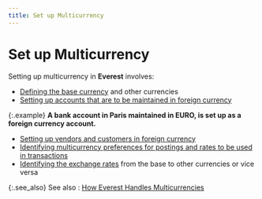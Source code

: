 ```yaml
---
title: Set up Multicurrency
---
```


# Set up Multicurrency


Setting up multicurrency in **Everest**  involves:

- [Defining  the base currency]({{site.sc_baseurl}}/options/multicurrency/setup/defining/setting-up-currencies/defining_base_currency_and_other_currencies_multicurr.html) and other currencies
- [Setting  up accounts that are to be maintained in foreign currency]({{site.sc_baseurl}}/options/multicurrency/setup/set-up-accounts-in-foreign-currency/setup_accounts_in_foreign_currency.html)



{:.example}
**A bank account in Paris maintained in EURO,  is set up as a foreign currency account.**

- [Setting  up vendors and customers in foreign currency]({{site.sc_baseurl}}/options/multicurrency/setup/set-up-customers-and-vendors-in-foreign-currency/specify_the_vendor_and_customer_currency.html)
- [Identifying  multicurrency preferences for postings and rates to be used in transactions]({{site.sc_baseurl}}/options/multicurrency/multicurrency-defaults/multi_currency_defaults.html)
- [Identifying  the exchange rates]({{site.sc_baseurl}}/options/multicurrency/exchange-rates/set-up-exchange-rates/setting_up_exchange_rates.html) from the base to other currencies or vice versa



{:.see_also}
See also
: [How  Everest Handles Multicurrencies]({{site.sc_baseurl}}/options/multicurrency/how_everest_handles_multi_currencies.html)
